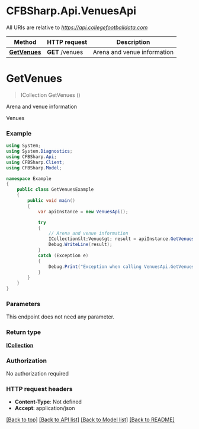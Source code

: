 # CFBSharp.Api.VenuesApi

All URIs are relative to *https://api.collegefootballdata.com*

Method | HTTP request | Description
------------- | ------------- | -------------
[**GetVenues**](VenuesApi.md#getvenues) | **GET** /venues | Arena and venue information


<a name="getvenues"></a>
# **GetVenues**
> ICollection<Venue> GetVenues ()

Arena and venue information

Venues

### Example
```csharp
using System;
using System.Diagnostics;
using CFBSharp.Api;
using CFBSharp.Client;
using CFBSharp.Model;

namespace Example
{
    public class GetVenuesExample
    {
        public void main()
        {
            var apiInstance = new VenuesApi();

            try
            {
                // Arena and venue information
                ICollection&lt;Venue&gt; result = apiInstance.GetVenues();
                Debug.WriteLine(result);
            }
            catch (Exception e)
            {
                Debug.Print("Exception when calling VenuesApi.GetVenues: " + e.Message );
            }
        }
    }
}
```

### Parameters
This endpoint does not need any parameter.

### Return type

[**ICollection<Venue>**](Venue.md)

### Authorization

No authorization required

### HTTP request headers

 - **Content-Type**: Not defined
 - **Accept**: application/json

[[Back to top]](#) [[Back to API list]](../README.md#documentation-for-api-endpoints) [[Back to Model list]](../README.md#documentation-for-models) [[Back to README]](../README.md)

